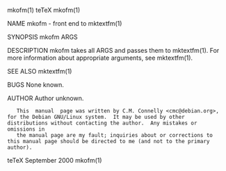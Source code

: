 mkofm(1)                                                                                            teTeX                                                                                            mkofm(1)



NAME
       mkofm - front end to mktextfm(1)

SYNOPSIS
       mkofm ARGS

DESCRIPTION
       mkofm takes all ARGS and passes them to mktextfm(1).  For more information about appropriate arguments, see mktextfm(1).

SEE ALSO
       mktextfm(1)

BUGS
       None known.

AUTHOR
       Author unknown.

       This  manual  page was written by C.M. Connelly <cmc@debian.org>, for the Debian GNU/Linux system.  It may be used by other distributions without contacting the author.  Any mistakes or omissions in
       the manual page are my fault; inquiries about or corrections to this manual page should be directed to me (and not to the primary author).



teTeX                                                                                           September 2000                                                                                       mkofm(1)
